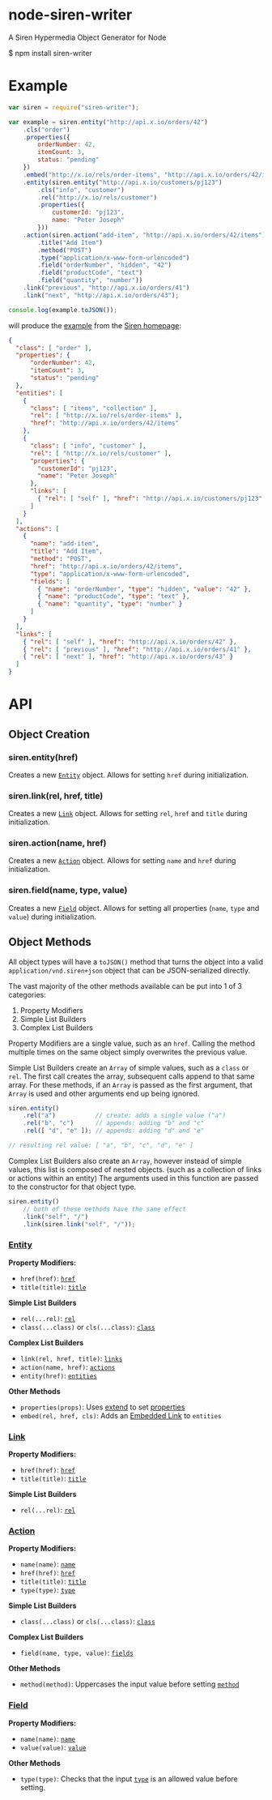 node-siren-writer
=================

A Siren Hypermedia Object Generator for Node

   $ npm install siren-writer

# Example

````javascript
var siren = require("siren-writer");

var example = siren.entity("http://api.x.io/orders/42")
    .cls("order")
    .properties({
        orderNumber: 42,
        itemCount: 3,
        status: "pending"
    })
    .embed("http://x.io/rels/order-items", "http://api.x.io/orders/42/items", [ "items", "collection" ])
    .entity(siren.entity("http://api.x.io/customers/pj123")
        .cls("info", "customer")
        .rel("http://x.io/rels/customer")
        .properties({
            customerId: "pj123",
            name: "Peter Joseph"
        }))
    .action(siren.action("add-item", "http://api.x.io/orders/42/items")
        .title("Add Item")
        .method("POST")
        .type("application/x-www-form-urlencoded")
        .field("orderNumber", "hidden", "42")
        .field("productCode", "text")
        .field("quantity", "number"))
    .link("previous", "http://api.x.io/orders/41")
    .link("next", "http://api.x.io/orders/43");

console.log(example.toJSON());
````

will produce the [example](https://github.com/kevinswiber/siren#example) from
the [Siren homepage](https://github.com/kevinswiber/siren):

````json
{
  "class": [ "order" ],
  "properties": {
      "orderNumber": 42,
      "itemCount": 3,
      "status": "pending"
  },
  "entities": [
    {
      "class": [ "items", "collection" ],
      "rel": [ "http://x.io/rels/order-items" ],
      "href": "http://api.x.io/orders/42/items"
    },
    {
      "class": [ "info", "customer" ],
      "rel": [ "http://x.io/rels/customer" ],
      "properties": {
        "customerId": "pj123",
        "name": "Peter Joseph"
      },
      "links": [
        { "rel": [ "self" ], "href": "http://api.x.io/customers/pj123" }
      ]
    }
  ],
  "actions": [
    {
      "name": "add-item",
      "title": "Add Item",
      "method": "POST",
      "href": "http://api.x.io/orders/42/items",
      "type": "application/x-www-form-urlencoded",
      "fields": [
        { "name": "orderNumber", "type": "hidden", "value": "42" },
        { "name": "productCode", "type": "text" },
        { "name": "quantity", "type": "number" }
      ]
    }
  ],
  "links": [
    { "rel": [ "self" ], "href": "http://api.x.io/orders/42" },
    { "rel": [ "previous" ], "href": "http://api.x.io/orders/41" },
    { "rel": [ "next" ], "href": "http://api.x.io/orders/43" }
  ]
}
````


# API

## Object Creation

### siren.entity(href)

Creates a new [`Entity`](https://github.com/kevinswiber/siren#entity) object.
Allows for setting `href` during initialization.

### siren.link(rel, href, title)

Creates a new [`Link`](https://github.com/kevinswiber/siren#links-1) object.
Allows for setting `rel`, `href` and `title` during initialization.

### siren.action(name, href)

Creates a new [`Action`](https://github.com/kevinswiber/siren#actions-1) object.
Allows for setting `name` and `href` during initialization.

### siren.field(name, type, value)

Creates a new [`Field`](https://github.com/kevinswiber/siren#fields-1) object.
Allows for setting all properties (`name`, `type` and `value`) during
initialization.


## Object Methods

All object types will have a `toJSON()` method that turns the object into a
valid `application/vnd.siren+json` object that can be JSON-serialized directly.

The vast majority of the other methods available can be put into 1 of 3 categories:

 1. Property Modifiers
 2. Simple List Builders
 3. Complex List Builders

Property Modifiers are a single value, such as an `href`. Calling the method
multiple times on the same object simply overwrites the previous value.

Simple List Builders create an `Array` of simple values, such as a `class`
or `rel`. The first call creates the array, subsequent calls append to that
same array. For these methods, if an `Array` is passed as the first argument,
that `Array` is used and other arguments end up being ignored.

````javascript
siren.entity()
    .rel("a")           // create: adds a single value ("a")
    .rel("b", "c")      // appends: adding "b" and "c"
    .rel([ "d", "e" ]); // appends: adding "d" and "e"

// resulting rel value: [ "a", "b", "c", "d", "e" ]
````

Complex List Builders also create an `Array`, however instead of simple values,
this list is composed of nested objects. (such as a collection of links or
actions within an entity) The arguments used in this function are passed to the
constructor for that object type.

````javascript
siren.entity()
    // both of these methods have the same effect
    .link("self", "/")
    .link(siren.link("self", "/"));
````

### [Entity](https://github.com/kevinswiber/siren#entities)

**Property Modifiers:**

 * `href(href)`: [`href`](https://github.com/kevinswiber/siren#href)
 * `title(title)`: [`title`](https://github.com/kevinswiber/siren#title)

**Simple List Builders**

 * `rel(...rel)`: [`rel`](https://github.com/kevinswiber/siren#rel)
 * `class(...class)` or `cls(...class)`: [`class`](https://github.com/kevinswiber/siren#class-1)

**Complex List Builders**

 * `link(rel, href, title)`: [`links`](https://github.com/kevinswiber/siren#links)
 * `action(name, href)`: [`actions`](https://github.com/kevinswiber/siren#actions)
 * `entity(href)`: [`entities`](https://github.com/kevinswiber/siren#entities-1)

**Other Methods**

 * `properties(props)`: Uses [extend](https://npmjs.org/package/extend) to set [properties](https://github.com/kevinswiber/siren#properties)
 * `embed(rel, href, cls)`: Adds an [Embedded Link](https://github.com/kevinswiber/siren#embedded-link) to `entities`


### [Link](https://github.com/kevinswiber/siren#links-1)

**Property Modifiers:**

 * `href(href)`: [`href`](https://github.com/kevinswiber/siren#href-1)
 * `title(title)`: [`title`](https://github.com/kevinswiber/siren#title-1)

**Simple List Builders**

 * `rel(...rel)`: [`rel`](https://github.com/kevinswiber/siren#rel-1)


### [Action](https://github.com/kevinswiber/siren#actions-1)

**Property Modifiers:**

 * `name(name)`: [`name`](https://github.com/kevinswiber/siren#name)
 * `href(href)`: [`href`](https://github.com/kevinswiber/siren#href-2)
 * `title(title)`: [`title`](https://github.com/kevinswiber/siren#title-1)
 * `type(type)`: [`type`](https://github.com/kevinswiber/siren#type)

**Simple List Builders**

 * `class(...class)` or `cls(...class)`: [`class`](https://github.com/kevinswiber/siren#class-2)

**Complex List Builders**

 * `field(name, type, value)`: [`fields`](https://github.com/kevinswiber/siren#fields)

**Other Methods**

 * `method(method)`: Uppercases the input value before setting [`method`](https://github.com/kevinswiber/siren#method)


### [Field](https://github.com/kevinswiber/siren#fields-1)

**Property Modifiers:**

 * `name(name)`: [`name`](https://github.com/kevinswiber/siren#name-1)
 * `value(value)`: [`value`](https://github.com/kevinswiber/siren#value)

**Other Methods**

 * `type(type)`: Checks that the input [`type`](https://github.com/kevinswiber/siren#type-1) is an allowed value before setting.
